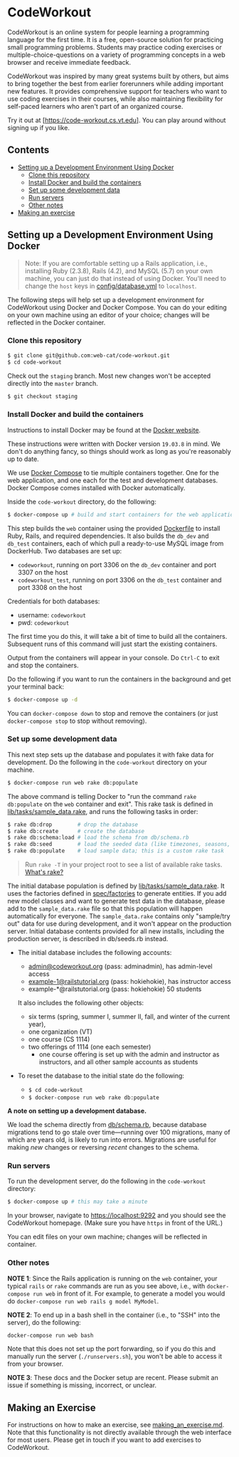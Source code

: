 # CodeWorkout

CodeWorkout is an online system for people learning a programming language for the first time.
It is a free, open-source solution for practicing small programming problems.
Students may practice coding exercises or multiple-choice-questions on a variety of programming concepts in a web browser and receive immediate feedback.

CodeWorkout was inspired by many great systems built by others, but aims to bring together the best from earlier forerunners while adding important new features.
It provides comprehensive support for teachers who want to use coding exercises in their courses, while also maintaining flexibility for self-paced learners who aren't part of an organized course.

Try it out at [https://code-workout.cs.vt.edu].
You can play around without signing up if you like.

## Contents
* [Setting up a Development Environment Using Docker](#setting-up-a-development-environment-using-docker)
  - [Clone this repository](#clone-this-repository)
  - [Install Docker and build the containers](#install-docker-and-build-the-containers)
  - [Set up some development data](#set-up-some-development-data)
  - [Run servers](#run-servers)
  - [Other notes](#other-notes)
* [Making an exercise](#making-an-exercise)

## Setting up a Development Environment Using Docker

> Note: If you are comfortable setting up a Rails application, i.e., installing Ruby (2.3.8), Rails (4.2), and MySQL (5.7) on your own machine, you can just do that instead of using Docker. You'll need to change the `host` keys in [config/database.yml](config/database.yml) to `localhost`.

The following steps will help set up a development environment for CodeWorkout using Docker and Docker Compose.
You can do your editing on your own machine using an editor of your choice; changes will be reflected in the Docker container.

### Clone this repository

```bash
$ git clone git@github.com:web-cat/code-workout.git
$ cd code-workout
```

Check out the `staging` branch. Most new changes won't be accepted directly into the `master` branch.
```bash
$ git checkout staging
```

### Install Docker and build the containers

Instructions to install Docker may be found at the [Docker website](https://docs.docker.com/get-docker/).

These instructions were written with Docker version `19.03.8` in mind. We don't do anything fancy, so things should work as long as you're reasonably up to date.

We use [Docker Compose](https://docs.docker.com/get-docker/) to tie multiple containers together. One for the web application, and one each for the test and development databases.
Docker Compose comes installed with Docker automatically.

Inside the `code-workout` directory, do the following:
```bash
$ docker-compose up # build and start containers for the web application and the databases
```

This step builds the `web` container using the provided [Dockerfile](Dockerfile) to install Ruby, Rails, and required dependencies. It also builds the `db_dev` and `db_test` containers, each of which pull a ready-to-use MySQL image from DockerHub. Two databases are set up:
* `codeworkout`, running on port 3306 on the `db_dev` container and port 3307 on the host
* `codeworkout_test`, running on port 3306 on the `db_test` container and port 3308 on the host

Credentials for both databases:
* username: `codeworkout`
* pwd: `codeworkout`

The first time you do this, it will take a bit of time to build all the containers. Subsequent runs of this command will just start the existing containers.

Output from the containers will appear in your console. Do `Ctrl-C` to exit and stop the containers.

Do the following if you want to run the containers in the background and get your terminal back:
```bash
$ docker-compose up -d
```

You can `docker-compose down` to stop and remove the containers (or just `docker-compose stop` to stop without removing).

### Set up some development data 

This next step sets up the database and populates it with fake data for development.
Do the following in the `code-workout` directory on your machine.

```bash
$ docker-compose run web rake db:populate
```

The above command is telling Docker to "run the command `rake db:populate` on the `web` container and exit".
This rake task is defined in [lib/tasks/sample_data.rake](lib/tasks/sample_data.rake), and runs the following tasks in order:

```bash
$ rake db:drop        # drop the database
$ rake db:create      # create the database
$ rake db:schema:load # load the schema from db/schema.rb
$ rake db:seed        # load the seeded data (like timezones, seasons, etc.)
$ rake db:populate    # load sample data; this is a custom rake task
```

> Run `rake -T` in your project root to see a list of available rake tasks. [What's rake?](https://github.com/ruby/rake)

The initial database population is defined by [lib/tasks/sample_data.rake](lib/tasks/sample_data.rake).
It uses the factories defined in [spec/factories](spec/factories) to generate entities.
If you add new model classes and want to generate test data in the database, please add to the `sample_data.rake` file so that this population will happen automatically for everyone. 
The `sample_data.rake` contains only "sample/try out" data for use during development, and it won't
appear on the production server. 
Initial database contents provided for all new installs, including the production server, is described in db/seeds.rb instead.

- The initial database includes the following accounts:
  - admin@codeworkout.org (pass: adminadmin), has admin-level access
  - example-1@railstutorial.org (pass: hokiehokie), has instructor access
  - example-*@railstutorial.org (pass: hokiehokie) 50 students

  It also includes the following other objects:
  - six terms (spring, summer I, summer II, fall, and winter of the current year),
  - one organization (VT)
  - one course (CS 1114)
  - two offerings of 1114 (one each semester)
    - one course offering is set up with the admin and instructor
      as instructors, and all other sample accounts as students

- To reset the database to the initial state do the following:
  - `$ cd code-workout`
  - `$ docker-compose run web rake db:populate`

**A note on setting up a development database.**

We load the schema directly from [db/schema.rb](db/schema.rb), because database migrations tend to go stale over time&mdash;running over 100 migrations, many of which are years old, is likely to run into errors. Migrations are useful for making *new* changes or reversing *recent* changes to the schema.

### Run servers
To run the development server, do the following in the `code-workout` directory:

```bash
$ docker-compose up # this may take a minute
```

In your browser, navigate to [https://localhost:9292](https://localhost:9292) and you should see the CodeWorkout homepage. (Make sure you have `https` in front of the URL.)

You can edit files on your own machine; changes will be reflected in container.

### Other notes 

**NOTE 1**: Since the Rails application is running on the `web` container, your typical `rails` or `rake` commands are run as you see above, i.e., with `docker-compose run web` in front of it. For example, to generate a model you would do `docker-compose run web rails g model MyModel`.

**NOTE 2**: To end up in a bash shell in the container (i.e., to "SSH" into the server), do the following:
```bash
docker-compose run web bash
```
Note that this does not set up the port forwarding, so if you do this and manually run the server (`./runservers.sh`), you won't be able to access it from your browser.

**NOTE 3**: These docs and the Docker setup are recent. Please submit an issue if something is missing, incorrect, or unclear.

## Making an Exercise

For instructions on how to make an exercise, see [making_an_exercise.md](making_an_exercise.md). Note that this functionality is not directly available through the web interface for most users. Please get in touch if you want to add exercises to CodeWorkout. 
